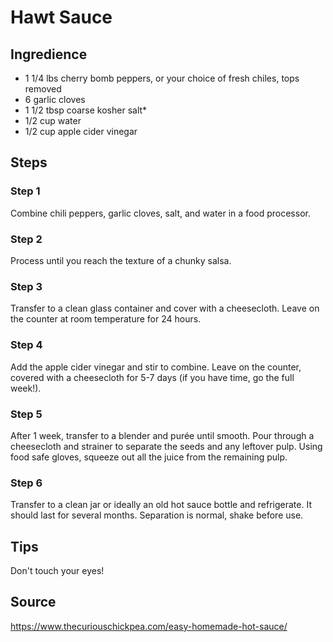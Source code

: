 # Hawt Sauce

## Ingredience

- 1 1/4 lbs cherry bomb peppers, or your choice of fresh chiles, tops removed
- 6 garlic cloves
- 1 1/2 tbsp coarse kosher salt*
- 1/2 cup water
- 1/2 cup apple cider vinegar

## Steps

### Step 1

Combine chili peppers, garlic cloves, salt, and water in a food processor.

### Step 2

Process until you reach the texture of a chunky salsa.

### Step 3

Transfer to a clean glass container and cover with a cheesecloth. Leave on the counter at room temperature for 24 hours.

### Step 4
Add the apple cider vinegar and stir to combine. Leave on the counter, covered with a cheesecloth for 5-7 days (if you have time, go the full week!).

### Step 5

After 1 week, transfer to a blender and purée until smooth. Pour through a cheesecloth and strainer to separate the seeds and any leftover pulp. Using food safe gloves, squeeze out all the juice from the remaining pulp.

### Step 6
Transfer to a clean jar or ideally an old hot sauce bottle and refrigerate. It should last for several months.
Separation is normal, shake before use.

## Tips

Don't touch your eyes!

## Source

https://www.thecuriouschickpea.com/easy-homemade-hot-sauce/